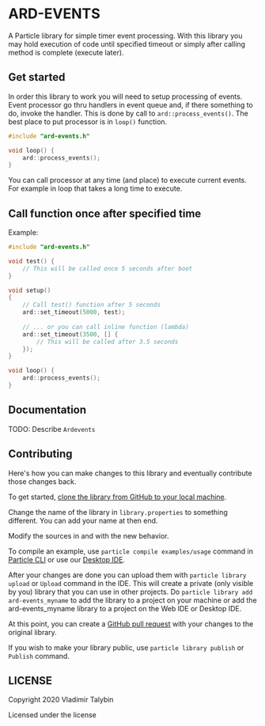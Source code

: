 # ARD-EVENTS

A Particle library for simple timer event processing. With this library you may hold execution of code until specified timeout or simply after calling method is complete (execute later).

## Get started

In order this library to work you will need to setup processing of events. Event processor go thru handlers in event queue and, if there something to do, invoke the handler. This is done by call to `ard::process_events()`. The best place to put processor is in `loop()` function.

```cpp
#include "ard-events.h"

void loop() {
    ard::process_events();
}
```

You can call processor at any time (and place) to execute current events. For example in loop that takes a long time to execute.

## Call function once after specified time

Example:

```cpp
#include "ard-events.h"

void test() {
    // This will be called once 5 seconds after boot
}

void setup()
{
    // Call test() function after 5 seconds
    ard::set_timeout(5000, test);
    
    // ... or you can call inline function (lambda)
    ard::set_timeout(3500, [] {
        // This will be called after 3.5 seconds
    });
}

void loop() {
    ard::process_events();
}
```

## Documentation

TODO: Describe `Ardevents`

## Contributing

Here's how you can make changes to this library and eventually contribute those changes back.

To get started, [clone the library from GitHub to your local machine](https://help.github.com/articles/cloning-a-repository/).

Change the name of the library in `library.properties` to something different. You can add your name at then end.

Modify the sources in <src> and <examples> with the new behavior.

To compile an example, use `particle compile examples/usage` command in [Particle CLI](https://docs.particle.io/guide/tools-and-features/cli#update-your-device-remotely) or use our [Desktop IDE](https://docs.particle.io/guide/tools-and-features/dev/#compiling-code).

After your changes are done you can upload them with `particle library upload` or `Upload` command in the IDE. This will create a private (only visible by you) library that you can use in other projects. Do `particle library add ard-events_myname` to add the library to a project on your machine or add the ard-events_myname library to a project on the Web IDE or Desktop IDE.

At this point, you can create a [GitHub pull request](https://help.github.com/articles/about-pull-requests/) with your changes to the original library. 

If you wish to make your library public, use `particle library publish` or `Publish` command.

## LICENSE
Copyright 2020 Vladimir Talybin

Licensed under the <insert your choice of license here> license
